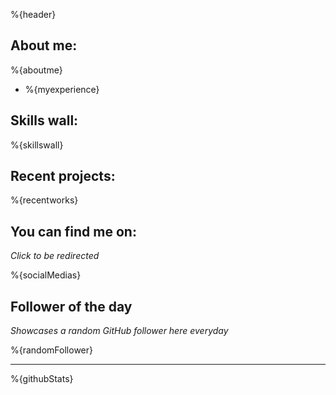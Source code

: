 %{header}

## **About me:**

%{aboutme}
* %{myexperience}

## **Skills wall:**

%{skillswall}

## **Recent projects:**

%{recentworks}

## **You can find me on:**

*Click to be redirected*

%{socialMedias}

## **Follower of the day**

*Showcases a random GitHub follower here everyday*

%{randomFollower}

<hr>

%{githubStats}

